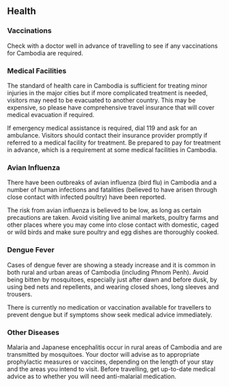 ## Health

### **Vaccinations**

Check with a doctor well in advance of travelling to see if any vaccinations for Cambodia are required.

### **Medical Facilities**

The standard of health care in Cambodia is sufficient for treating minor injuries in the major cities but if more complicated treatment is needed, visitors may need to be evacuated to another country. This may be expensive, so please have comprehensive travel insurance that will cover medical evacuation if required.

If emergency medical assistance is required, dial 119 and ask for an ambulance. Visitors should contact their insurance provider promptly if referred to a medical facility for treatment. Be prepared to pay for treatment in advance, which is a requirement at some medical facilities in Cambodia.

### **Avian Influenza**

There have been outbreaks of avian influenza (bird flu) in Cambodia and a number of human infections and fatalities (believed to have arisen through close contact with infected poultry) have been reported.

The risk from avian influenza is believed to be low, as long as certain precautions are taken. Avoid visiting live animal markets, poultry farms and other places where you may come into close contact with domestic, caged or wild birds and make sure poultry and egg dishes are thoroughly cooked.

### **Dengue Fever**

Cases of dengue fever are showing a steady increase and it is common in both rural and urban areas of Cambodia (including Phnom Penh). Avoid being bitten by mosquitoes, especially just after dawn and before dusk, by using bed nets and repellents, and wearing closed shoes, long sleeves and trousers.

There is currently no medication or vaccination available for travellers to prevent dengue but if symptoms show seek medical advice immediately.

### **Other Diseases**

Malaria and Japanese encephalitis occur in rural areas of Cambodia and are transmitted by mosquitoes. Your doctor will advise as to appropriate prophylactic measures or vaccines, depending on the length of your stay and the areas you intend to visit. Before travelling, get up-to-date medical advice as to whether you will need anti-malarial medication.